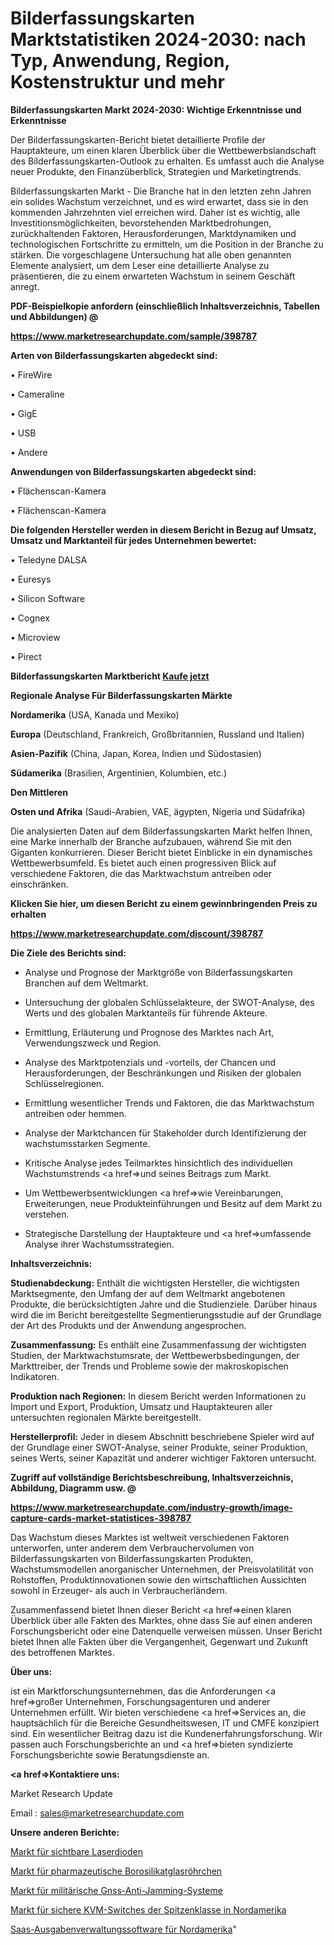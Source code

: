 # Bilderfassungskarten Marktstatistiken 2024-2030: nach Typ, Anwendung, Region, Kostenstruktur und mehr

<strong>Bilderfassungskarten Markt 2024-2030: Wichtige Erkenntnisse und Erkenntnisse</strong>

Der Bilderfassungskarten-Bericht bietet detaillierte Profile der Hauptakteure, um einen klaren Überblick über die Wettbewerbslandschaft des Bilderfassungskarten-Outlook zu erhalten. Es umfasst auch die Analyse neuer Produkte, den Finanzüberblick, Strategien und Marketingtrends.

Bilderfassungskarten Markt - Die Branche hat in den letzten zehn Jahren ein solides Wachstum verzeichnet, und es wird erwartet, dass sie in den kommenden Jahrzehnten viel erreichen wird. Daher ist es wichtig, alle Investitionsmöglichkeiten, bevorstehenden Marktbedrohungen, zurückhaltenden Faktoren, Herausforderungen, Marktdynamiken und technologischen Fortschritte zu ermitteln, um die Position in der Branche zu stärken. Die vorgeschlagene Untersuchung hat alle oben genannten Elemente analysiert, um dem Leser eine detaillierte Analyse zu präsentieren, die zu einem erwarteten Wachstum in seinem Geschäft anregt.



<strong><b>PDF-Beispielkopie anfordern (einschließlich Inhaltsverzeichnis, Tabellen und Abbildungen) @ </b></strong>

<strong><a href=https://www.marketresearchupdate.com/sample/398787>

<strong>https://www.marketresearchupdate.com/sample/398787</u></a></strong></strong>



<strong>Arten von Bilderfassungskarten abgedeckt sind:</strong>

• FireWire

• Cameraline

• GigE

• USB

• Andere



<strong>Anwendungen von Bilderfassungskarten abgedeckt sind:</strong>

• Flächenscan-Kamera

• Flächenscan-Kamera



<strong>Die folgenden Hersteller werden in diesem Bericht in Bezug auf Umsatz, Umsatz und Marktanteil für jedes Unternehmen bewertet:</strong>

• Teledyne DALSA

• Euresys

• Silicon Software

• Cognex

• Microview

• Pirect



<strong>Bilderfassungskarten Marktbericht <a href=https://www.marketresearchupdate.com/buynow/398787>Kaufe jetzt</a></strong>



<strong>Regionale Analyse Für Bilderfassungskarten Märkte</strong>



<strong>Nordamerika</strong> (USA, Kanada und Mexiko)



<strong>Europa</strong> (Deutschland, Frankreich, Großbritannien, Russland und Italien)



<strong>Asien-Pazifik</strong> (China, Japan, Korea, Indien und Südostasien)



<strong>Südamerika</strong> (Brasilien, Argentinien, Kolumbien, etc.)



<strong>Den Mittleren</strong> 

<strong>Osten und Afrika</strong> (Saudi-Arabien, VAE, ägypten, Nigeria und Südafrika)

Die analysierten Daten auf dem Bilderfassungskarten Markt helfen Ihnen, eine Marke innerhalb der Branche aufzubauen, während Sie mit den Giganten konkurrieren. Dieser Bericht bietet Einblicke in ein dynamisches Wettbewerbsumfeld. Es bietet auch einen progressiven Blick auf verschiedene Faktoren, die das Marktwachstum antreiben oder einschränken.



<strong>Klicken Sie hier, um diesen Bericht zu einem gewinnbringenden Preis zu erhalten
</strong>

<strong><a href=https://www.marketresearchupdate.com/discount/398787>https://www.marketresearchupdate.com/discount/398787</b></u></strong></a>



<strong>Die Ziele des Berichts sind:</strong>

- Analyse und Prognose der Marktgröße von Bilderfassungskarten Branchen auf dem Weltmarkt.

- Untersuchung der globalen Schlüsselakteure, der SWOT-Analyse, des Werts und des globalen Marktanteils für führende Akteure.

- Ermittlung, Erläuterung und Prognose des Marktes nach Art, Verwendungszweck und Region.

- Analyse des Marktpotenzials und -vorteils, der Chancen und Herausforderungen, der Beschränkungen und Risiken der globalen Schlüsselregionen.

- Ermittlung wesentlicher Trends und Faktoren, die das Marktwachstum antreiben oder hemmen.

- Analyse der Marktchancen für Stakeholder durch Identifizierung der wachstumsstarken Segmente.

- Kritische Analyse jedes Teilmarktes hinsichtlich des individuellen Wachstumstrends <a href=>und</a> seines Beitrags zum Markt.

- Um Wettbewerbsentwicklungen <a href=>wie</a> Vereinbarungen, Erweiterungen, neue Produkteinführungen und Besitz auf dem Markt zu verstehen.

- Strategische Darstellung der Hauptakteure und <a href=>umfas</a>sende Analyse ihrer Wachstumsstrategien.



<strong>Inhaltsverzeichnis:</strong>



<strong>Studienabdeckung:</strong> Enthält die wichtigsten Hersteller, die wichtigsten Marktsegmente, den Umfang der auf dem Weltmarkt angebotenen Produkte, die berücksichtigten Jahre und die Studienziele. Darüber hinaus wird die im Bericht bereitgestellte Segmentierungsstudie auf der Grundlage der Art des Produkts und der Anwendung angesprochen.



<strong>Zusammenfassung:</strong> Es enthält eine Zusammenfassung der wichtigsten Studien, der Marktwachstumsrate, der Wettbewerbsbedingungen, der Markttreiber, der Trends und Probleme sowie der makroskopischen Indikatoren.



<strong>Produktion nach Regionen:</strong> In diesem Bericht werden Informationen zu Import und Export, Produktion, Umsatz und Hauptakteuren aller untersuchten regionalen Märkte bereitgestellt.



<strong>Herstellerprofil:</strong> Jeder in diesem Abschnitt beschriebene Spieler wird auf der Grundlage einer SWOT-Analyse, seiner Produkte, seiner Produktion, seines Werts, seiner Kapazität und anderer wichtiger Faktoren untersucht.



<strong><b>Zugriff auf vollständige Berichtsbeschreibung, Inhaltsverzeichnis, Abbildung, Diagramm usw. @ </b></strong>

<strong><a href=https://www.marketresearchupdate.com/industry-growth/image-capture-cards-market-statistices-398787>https://www.marketresearchupdate.com/industry-growth/image-capture-cards-market-statistices-398787</a></strong>

Das Wachstum dieses Marktes ist weltweit verschiedenen Faktoren unterworfen, unter anderem dem Verbrauchervolumen von Bilderfassungskarten von Bilderfassungskarten Produkten, Wachstumsmodellen anorganischer Unternehmen, der Preisvolatilität von Rohstoffen, Produktinnovationen sowie den wirtschaftlichen Aussichten sowohl in Erzeuger- als auch in Verbraucherländern.

Zusammenfassend bietet Ihnen dieser Bericht <a href=>einen</a> klaren Überblick über alle Fakten des Marktes, ohne dass Sie auf einen anderen Forschungsbericht oder eine Datenquelle verweisen müssen. Unser Bericht bietet Ihnen alle Fakten über die Vergangenheit, Gegenwart und Zukunft des betroffenen Marktes.



<strong>Über uns:</strong>

 ist ein Marktforschungsunternehmen, das die Anforderungen <a href=>großer</a> Unternehmen, Forschungsagenturen und anderer Unternehmen erfüllt. Wir bieten verschiedene <a href=>Services</a> an, die hauptsächlich für die Bereiche Gesundheitswesen, IT und CMFE konzipiert sind. Ein wesentlicher Beitrag dazu ist die Kundenerfahrungsforschung. Wir passen auch Forschungsberichte an und <a href=>bieten</a> syndizierte Forschungsberichte sowie Beratungsdienste an.



<strong><a href=>Kontaktiere uns:</a></strong>

Market Research Update

Email : sales@marketresearchupdate.com



<strong>Unsere anderen Berichte:</strong>

<a href=https://www.linkedin.com/pulse/visible-laser-diode-market-202-what-factors>Markt für sichtbare Laserdioden</a>

<a href=https://www.linkedin.com/pulse/pharmaceutical-borosilicate-glass-tubes-market-1f>Markt für pharmazeutische Borosilikatglasröhrchen</a>

<a href=https://www.linkedin.com/pulse/military-gnss-anti-jamming-systems-market-2023-1f>Markt für militärische Gnss-Anti-Jamming-Systeme</a>

<a href=https://www.linkedin.com/pulse/north-america-high-end-secure-kvm-switches-market>Markt für sichere KVM-Switches der Spitzenklasse in Nordamerika</a>

<a href=https://www.linkedin.com/pulse/north-america-saas-spend-management-software>Saas-Ausgabenverwaltungssoftware für Nordamerika</a>"
